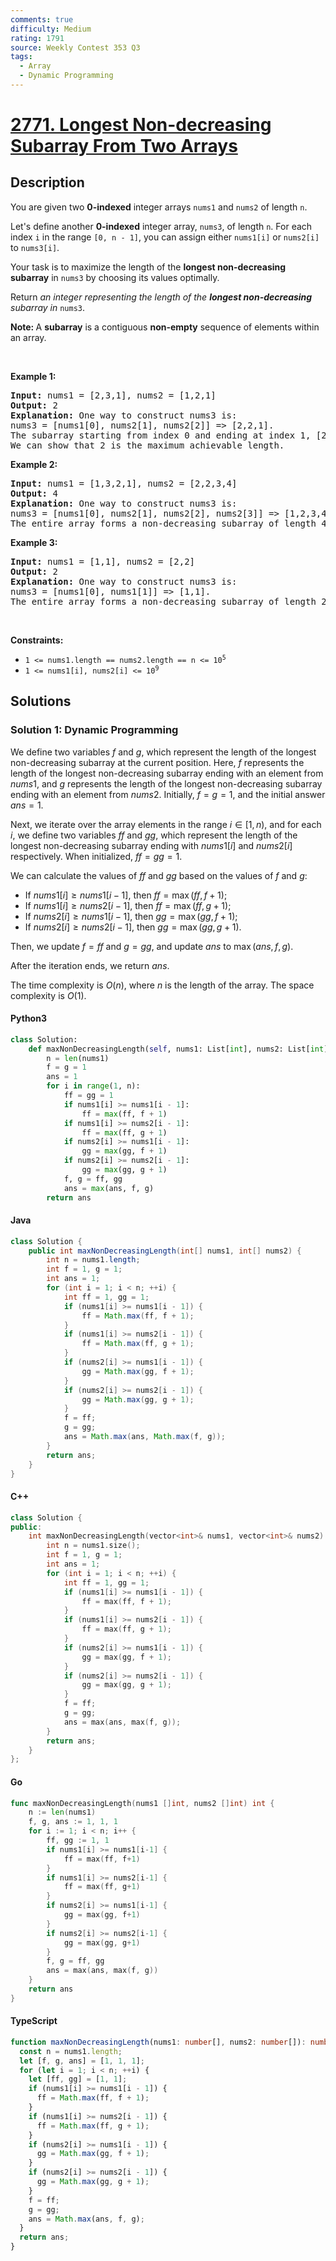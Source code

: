 ```yaml
---
comments: true
difficulty: Medium
rating: 1791
source: Weekly Contest 353 Q3
tags:
  - Array
  - Dynamic Programming
---
```


<!-- problem:start -->

# [2771. Longest Non-decreasing Subarray From Two Arrays](https://leetcode.com/problems/longest-non-decreasing-subarray-from-two-arrays)

## Description

<!-- description:start -->

<p>You are given two <strong>0-indexed</strong> integer arrays <code>nums1</code> and <code>nums2</code> of length <code>n</code>.</p>

<p>Let&#39;s define another <strong>0-indexed</strong> integer array, <code>nums3</code>, of length <code>n</code>. For each index <code>i</code> in the range <code>[0, n - 1]</code>, you can assign either <code>nums1[i]</code> or <code>nums2[i]</code> to <code>nums3[i]</code>.</p>

<p>Your task is to maximize the length of the <strong>longest non-decreasing subarray</strong> in <code>nums3</code> by choosing its values optimally.</p>

<p>Return <em>an integer representing the length of the <strong>longest non-decreasing</strong> subarray in</em> <code>nums3</code>.</p>

<p><strong>Note: </strong>A <strong>subarray</strong> is a contiguous <strong>non-empty</strong> sequence of elements within an array.</p>

<p>&nbsp;</p>
<p><strong class="example">Example 1:</strong></p>

<pre>
<strong>Input:</strong> nums1 = [2,3,1], nums2 = [1,2,1]
<strong>Output:</strong> 2
<strong>Explanation: </strong>One way to construct nums3 is: 
nums3 = [nums1[0], nums2[1], nums2[2]] =&gt; [2,2,1]. 
The subarray starting from index 0 and ending at index 1, [2,2], forms a non-decreasing subarray of length 2. 
We can show that 2 is the maximum achievable length.</pre>

<p><strong class="example">Example 2:</strong></p>

<pre>
<strong>Input:</strong> nums1 = [1,3,2,1], nums2 = [2,2,3,4]
<strong>Output:</strong> 4
<strong>Explanation:</strong> One way to construct nums3 is: 
nums3 = [nums1[0], nums2[1], nums2[2], nums2[3]] =&gt; [1,2,3,4]. 
The entire array forms a non-decreasing subarray of length 4, making it the maximum achievable length.
</pre>

<p><strong class="example">Example 3:</strong></p>

<pre>
<strong>Input:</strong> nums1 = [1,1], nums2 = [2,2]
<strong>Output:</strong> 2
<strong>Explanation:</strong> One way to construct nums3 is: 
nums3 = [nums1[0], nums1[1]] =&gt; [1,1]. 
The entire array forms a non-decreasing subarray of length 2, making it the maximum achievable length.
</pre>

<p>&nbsp;</p>
<p><strong>Constraints:</strong></p>

<ul>
	<li><code>1 &lt;= nums1.length == nums2.length == n &lt;= 10<sup>5</sup></code></li>
	<li><code>1 &lt;= nums1[i], nums2[i] &lt;= 10<sup>9</sup></code></li>
</ul>

<!-- description:end -->

## Solutions

<!-- solution:start -->

### Solution 1: Dynamic Programming

We define two variables $f$ and $g$, which represent the length of the longest non-decreasing subarray at the current position. Here, $f$ represents the length of the longest non-decreasing subarray ending with an element from $nums1$, and $g$ represents the length of the longest non-decreasing subarray ending with an element from $nums2$. Initially, $f = g = 1$, and the initial answer $ans = 1$.

Next, we iterate over the array elements in the range $i \in [1, n)$, and for each $i$, we define two variables $ff$ and $gg$, which represent the length of the longest non-decreasing subarray ending with $nums1[i]$ and $nums2[i]$ respectively. When initialized, $ff = gg = 1$.

We can calculate the values of $ff$ and $gg$ based on the values of $f$ and $g$:

- If $nums1[i] \ge nums1[i - 1]$, then $ff = \max(ff, f + 1)$;
- If $nums1[i] \ge nums2[i - 1]$, then $ff = \max(ff, g + 1)$;
- If $nums2[i] \ge nums1[i - 1]$, then $gg = \max(gg, f + 1)$;
- If $nums2[i] \ge nums2[i - 1]$, then $gg = \max(gg, g + 1)$.

Then, we update $f = ff$ and $g = gg$, and update $ans$ to $\max(ans, f, g)$.

After the iteration ends, we return $ans$.

The time complexity is $O(n)$, where $n$ is the length of the array. The space complexity is $O(1)$.

<!-- tabs:start -->

#### Python3

```python
class Solution:
    def maxNonDecreasingLength(self, nums1: List[int], nums2: List[int]) -> int:
        n = len(nums1)
        f = g = 1
        ans = 1
        for i in range(1, n):
            ff = gg = 1
            if nums1[i] >= nums1[i - 1]:
                ff = max(ff, f + 1)
            if nums1[i] >= nums2[i - 1]:
                ff = max(ff, g + 1)
            if nums2[i] >= nums1[i - 1]:
                gg = max(gg, f + 1)
            if nums2[i] >= nums2[i - 1]:
                gg = max(gg, g + 1)
            f, g = ff, gg
            ans = max(ans, f, g)
        return ans
```

#### Java

```java
class Solution {
    public int maxNonDecreasingLength(int[] nums1, int[] nums2) {
        int n = nums1.length;
        int f = 1, g = 1;
        int ans = 1;
        for (int i = 1; i < n; ++i) {
            int ff = 1, gg = 1;
            if (nums1[i] >= nums1[i - 1]) {
                ff = Math.max(ff, f + 1);
            }
            if (nums1[i] >= nums2[i - 1]) {
                ff = Math.max(ff, g + 1);
            }
            if (nums2[i] >= nums1[i - 1]) {
                gg = Math.max(gg, f + 1);
            }
            if (nums2[i] >= nums2[i - 1]) {
                gg = Math.max(gg, g + 1);
            }
            f = ff;
            g = gg;
            ans = Math.max(ans, Math.max(f, g));
        }
        return ans;
    }
}
```

#### C++

```cpp
class Solution {
public:
    int maxNonDecreasingLength(vector<int>& nums1, vector<int>& nums2) {
        int n = nums1.size();
        int f = 1, g = 1;
        int ans = 1;
        for (int i = 1; i < n; ++i) {
            int ff = 1, gg = 1;
            if (nums1[i] >= nums1[i - 1]) {
                ff = max(ff, f + 1);
            }
            if (nums1[i] >= nums2[i - 1]) {
                ff = max(ff, g + 1);
            }
            if (nums2[i] >= nums1[i - 1]) {
                gg = max(gg, f + 1);
            }
            if (nums2[i] >= nums2[i - 1]) {
                gg = max(gg, g + 1);
            }
            f = ff;
            g = gg;
            ans = max(ans, max(f, g));
        }
        return ans;
    }
};
```

#### Go

```go
func maxNonDecreasingLength(nums1 []int, nums2 []int) int {
	n := len(nums1)
	f, g, ans := 1, 1, 1
	for i := 1; i < n; i++ {
		ff, gg := 1, 1
		if nums1[i] >= nums1[i-1] {
			ff = max(ff, f+1)
		}
		if nums1[i] >= nums2[i-1] {
			ff = max(ff, g+1)
		}
		if nums2[i] >= nums1[i-1] {
			gg = max(gg, f+1)
		}
		if nums2[i] >= nums2[i-1] {
			gg = max(gg, g+1)
		}
		f, g = ff, gg
		ans = max(ans, max(f, g))
	}
	return ans
}
```

#### TypeScript

```ts
function maxNonDecreasingLength(nums1: number[], nums2: number[]): number {
  const n = nums1.length;
  let [f, g, ans] = [1, 1, 1];
  for (let i = 1; i < n; ++i) {
    let [ff, gg] = [1, 1];
    if (nums1[i] >= nums1[i - 1]) {
      ff = Math.max(ff, f + 1);
    }
    if (nums1[i] >= nums2[i - 1]) {
      ff = Math.max(ff, g + 1);
    }
    if (nums2[i] >= nums1[i - 1]) {
      gg = Math.max(gg, f + 1);
    }
    if (nums2[i] >= nums2[i - 1]) {
      gg = Math.max(gg, g + 1);
    }
    f = ff;
    g = gg;
    ans = Math.max(ans, f, g);
  }
  return ans;
}
```

<!-- tabs:end -->

<!-- solution:end -->

<!-- problem:end -->
